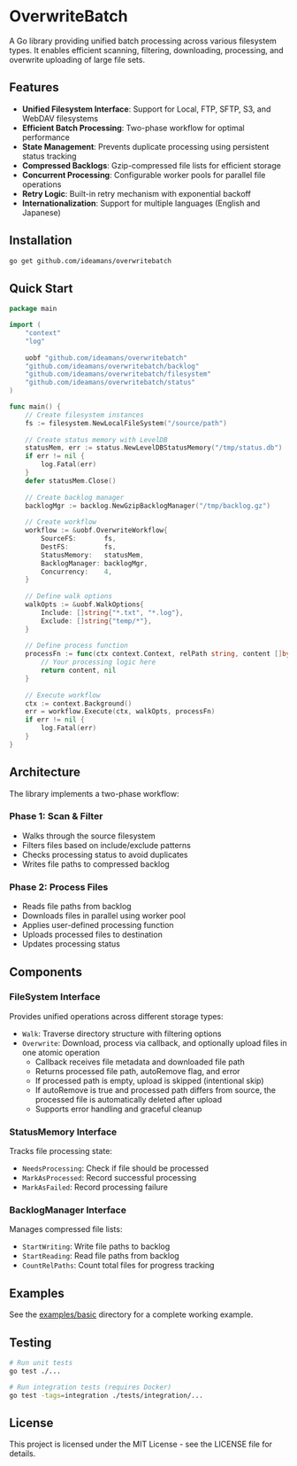 # OverwriteBatch

A Go library providing unified batch processing across various filesystem types. It enables efficient scanning, filtering, downloading, processing, and overwrite uploading of large file sets.

## Features

- **Unified Filesystem Interface**: Support for Local, FTP, SFTP, S3, and WebDAV filesystems
- **Efficient Batch Processing**: Two-phase workflow for optimal performance
- **State Management**: Prevents duplicate processing using persistent status tracking
- **Compressed Backlogs**: Gzip-compressed file lists for efficient storage
- **Concurrent Processing**: Configurable worker pools for parallel file operations
- **Retry Logic**: Built-in retry mechanism with exponential backoff
- **Internationalization**: Support for multiple languages (English and Japanese)

## Installation

```bash
go get github.com/ideamans/overwritebatch
```

## Quick Start

```go
package main

import (
    "context"
    "log"
    
    uobf "github.com/ideamans/overwritebatch"
    "github.com/ideamans/overwritebatch/backlog"
    "github.com/ideamans/overwritebatch/filesystem"
    "github.com/ideamans/overwritebatch/status"
)

func main() {
    // Create filesystem instances
    fs := filesystem.NewLocalFileSystem("/source/path")
    
    // Create status memory with LevelDB
    statusMem, err := status.NewLevelDBStatusMemory("/tmp/status.db")
    if err != nil {
        log.Fatal(err)
    }
    defer statusMem.Close()
    
    // Create backlog manager
    backlogMgr := backlog.NewGzipBacklogManager("/tmp/backlog.gz")
    
    // Create workflow
    workflow := &uobf.OverwriteWorkflow{
        SourceFS:       fs,
        DestFS:         fs,
        StatusMemory:   statusMem,
        BacklogManager: backlogMgr,
        Concurrency:    4,
    }
    
    // Define walk options
    walkOpts := &uobf.WalkOptions{
        Include: []string{"*.txt", "*.log"},
        Exclude: []string{"temp/*"},
    }
    
    // Define process function
    processFn := func(ctx context.Context, relPath string, content []byte) ([]byte, error) {
        // Your processing logic here
        return content, nil
    }
    
    // Execute workflow
    ctx := context.Background()
    err = workflow.Execute(ctx, walkOpts, processFn)
    if err != nil {
        log.Fatal(err)
    }
}
```

## Architecture

The library implements a two-phase workflow:

### Phase 1: Scan & Filter
- Walks through the source filesystem
- Filters files based on include/exclude patterns
- Checks processing status to avoid duplicates
- Writes file paths to compressed backlog

### Phase 2: Process Files
- Reads file paths from backlog
- Downloads files in parallel using worker pool
- Applies user-defined processing function
- Uploads processed files to destination
- Updates processing status

## Components

### FileSystem Interface
Provides unified operations across different storage types:
- `Walk`: Traverse directory structure with filtering options
- `Overwrite`: Download, process via callback, and optionally upload files in one atomic operation
  - Callback receives file metadata and downloaded file path
  - Returns processed file path, autoRemove flag, and error
  - If processed path is empty, upload is skipped (intentional skip)
  - If autoRemove is true and processed path differs from source, the processed file is automatically deleted after upload
  - Supports error handling and graceful cleanup

### StatusMemory Interface
Tracks file processing state:
- `NeedsProcessing`: Check if file should be processed
- `MarkAsProcessed`: Record successful processing
- `MarkAsFailed`: Record processing failure

### BacklogManager Interface
Manages compressed file lists:
- `StartWriting`: Write file paths to backlog
- `StartReading`: Read file paths from backlog
- `CountRelPaths`: Count total files for progress tracking

## Examples

See the [examples/basic](examples/basic) directory for a complete working example.

## Testing

```bash
# Run unit tests
go test ./...

# Run integration tests (requires Docker)
go test -tags=integration ./tests/integration/...
```

## License

This project is licensed under the MIT License - see the LICENSE file for details.